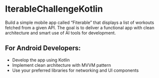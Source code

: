 # IterableChallengeKotlin

Build a simple mobile app called  “Fiterable”  that  displays a list of workouts fetched
from a given API. The goal is to deliver a functional app with clean architecture and
smart use of AI tools for development.

## For Android Developers:
- Develop the app using Kotlin
- Implement clean architecture with MVVM pattern
- Use your preferred libraries for networking and UI components 
